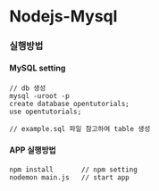 # Nodejs-Mysql

### 실행방법

#### MySQL setting
```
// db 생성
mysql -uroot -p
create database opentutorials;
use opentutorials;

// example.sql 파일 참고하여 table 생성
```

#### APP 실행방법
````
npm install       // npm setting
nodemon main.js   // start app
````
